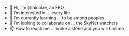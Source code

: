 - 👋 Hi, I’m @lnicolae, an EBO
- 👀 I’m interested in ... every life
- 🌱 I’m currently learning ... to be among peoples
- 💞️ I’m looking to collaborate on ... the SkyNet watchers
- 📫 How to reach me ... broke a stone and you will find me 

<!---
lnicolae/lnicolae is a ✨ special ✨ repository because its `README.md` (this file) appears on your GitHub profile.
You can click the Preview link to take a look at your changes.
--->
